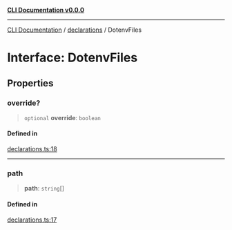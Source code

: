 [**CLI Documentation v0.0.0**](../../README.md)

***

[CLI Documentation](../../modules.md) / [declarations](../README.md) / DotenvFiles

# Interface: DotenvFiles

## Properties

### override?

> `optional` **override**: `boolean`

#### Defined in

[declarations.ts:18](https://github.com/stonemjs/cli/blob/b2251afafa869f82f017c134bddb19013c7883b6/src/declarations.ts#L18)

***

### path

> **path**: `string`[]

#### Defined in

[declarations.ts:17](https://github.com/stonemjs/cli/blob/b2251afafa869f82f017c134bddb19013c7883b6/src/declarations.ts#L17)
